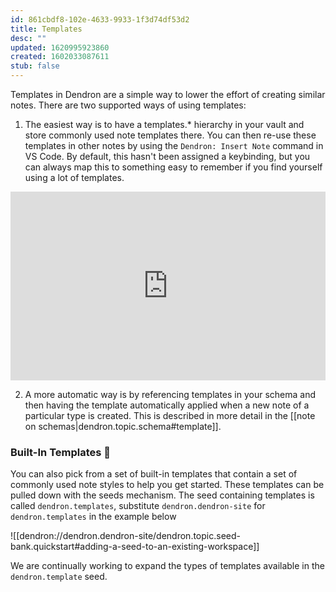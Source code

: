 ```yaml
---
id: 861cbdf8-102e-4633-9933-1f3d74df53d2
title: Templates
desc: ""
updated: 1620995923860
created: 1602033087611
stub: false
---
```


Templates in Dendron are a simple way to lower the effort of creating similar notes. There are two supported ways of using templates:

1. The easiest way is to have a templates.\* hierarchy in your vault and store commonly used note templates there. You can then re-use these templates in other notes by using the `Dendron: Insert Note` command in VS Code. By default, this hasn't been assigned a keybinding, but you can always map this to something easy to remember if you find yourself using a lot of templates.

<div style="position: relative; padding-bottom: 59.900166389351085%; height: 0;"><iframe src="https://www.loom.com/embed/7de6f7aa9f474a0c8555e7d66928c3ac" frameborder="0" webkitallowfullscreen mozallowfullscreen allowfullscreen style="position: absolute; top: 0; left: 0; width: 100%; height: 100%;"></iframe></div>

2. A more automatic way is by referencing templates in your schema and then having the template automatically applied when a new note of a particular type is created. This is described in more detail in the [[note on schemas|dendron.topic.schema#template]].

### Built-In Templates 🚧

You can also pick from a set of built-in templates that contain a set of commonly used note styles to help you get started. These templates can be pulled down with the seeds mechanism. The seed containing templates is called `dendron.templates`, substitute `dendron.dendron-site` for `dendron.templates` in the example below

![[dendron://dendron.dendron-site/dendron.topic.seed-bank.quickstart#adding-a-seed-to-an-existing-workspace]]

We are continually working to expand the types of templates available in the `dendron.template` seed.
